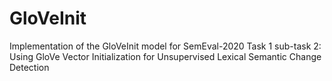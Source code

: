 # GloVeInit
Implementation of the GloVeInit model for SemEval-2020 Task 1 sub-task 2:  Using GloVe Vector Initialization for Unsupervised Lexical Semantic Change Detection
